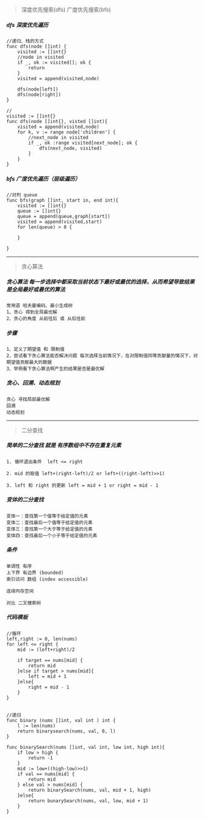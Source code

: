 > 深度优先搜索(dfs) 广度优先搜索(bfs)


##### dfs 深度优先遍历

    //递归、栈的方式
    func dfs(node []int) {
        visited := []int{}
        //node in visited
        if _, ok := visited[]; ok {
            return
        }
        visited = append(visited,node)
        
        dfs(node[left])
        dfs(node[right])
    }
    
    //
    visited := []int{}
    func dfs(node []int{}, visted []int){
        visited = append(visited,node)
        for k, v := range node['children'] {
            //next_node in visited
            if _, ok :range visited[next_node]; ok {
                dfs(next_node, visited)
            }
        }
    }

##### bfs 广度优先遍历（层级遍历）

    //对列 queue
    func bfs(graph []int, start in, end int){
        visited := []int{}
        queue := []int{}
        queue = append(queue,graph[start])
        visited = append(visited,start)
        for len(queue) > 0 {
            
        }
        
    }
    

***


> 贪心算法

##### 贪心算法 每一步选择中都采取当前状态下最好或最优的选择，从而希望导致结果是全局最好或最优的算法

    常用语 哈夫曼编码、最小生成树
    1、贪心 得到全局最优解
    2、贪心的角度 从前往后 或 从后往前
    
##### 步骤

    1、定义了期望值 和 限制值
    2、尝试看下贪心算法能否解决问题 每次选择当前情况下，在对限制值同等贡献量的情况下，对期望值贡献最大的数据
    3、举例看下贪心算法啊产生的结果是否是最优解

##### 贪心、回溯、动态规划

    贪心 寻找局部最优解
    回溯 
    动态规划 


***


> 二分查找

##### 简单的二分查找 就是 有序数组中不存在重复元素
    
    1. 循环退出条件  left <= right
    
    2. mid 的取值 left+(right-left)/2 or left+((right-left)>>1)
    
    3. left 和 right 的更新 left = mid + 1 or right = mid - 1
    
##### 变体的二分查找

    变体一：查找第一个值等于给定值的元素
    变体二：查找最后一个值等于给定值的元素
    变体三：查找第一个大于等于给定值的元素
    变体四：查找最后一个小于等于给定值的元素

##### 条件

    单调性 有序
    上下界 有边界 (bounded)
    索引访问 数组 (index accessible)
    
    连续内存空间
    
    对比 二叉搜索树

##### 代码模板

    //循环
    left,right := 0, len(nums)
    for left <= right {
        mid := (left+right)/2
        
        if target == nums[mid] {
            return mid
        }else if target > nums[mid]{
            left = mid + 1
        }else{
            right = mid - 1 
        }
    }
    
    
    //递归
    func binary (nums []int, val int ) int {
        l := len(nums)
        return binarysearch(nums, val, 0, l)
    }
    
    func binarySearch(nums []int, val int, low int, high int){
        if low > high {
            return -1
        }
        mid := low+((high-low)>>1)
        if val == nums[mid] {
            return mid
        } else val > nums[mid] {
            return binarySearch(nums, val, mid + 1, high)
        }else{
            return bunarySearch(nums, val, low, mid + 1)
        }
    }

